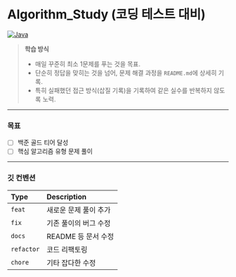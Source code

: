 # Algorithm_Study (코딩 테스트 대비)

[![Java](https://img.shields.io/badge/Language-Java-blue.svg?style=for-the-badge&logo=java)](&nbsp;)

> **학습 방식**
> - 매일 꾸준히 최소 1문제를 푸는 것을 목표.
> - 단순히 정답을 맞히는 것을 넘어, 문제 해결 과정을 `README.md`에 상세히 기록.
> - 특히 실패했던 접근 방식(삽질 기록)을 기록하여 같은 실수를 반복하지 않도록 노력.

---

### 목표

- [ ] 백준 골드 티어 달성
- [ ] 핵심 알고리즘 유형 문제 풀이

---

### 깃 컨벤션
| Type | Description |
| :--- | :--- |
| `feat` | 새로운 문제 풀이 추가 |
| `fix` | 기존 풀이의 버그 수정 |
| `docs` | README 등 문서 수정 |
| `refactor` | 코드 리팩토링 |
| `chore` | 기타 잡다한 수정 |
